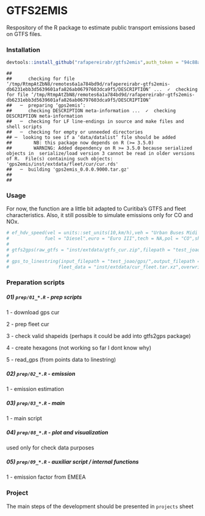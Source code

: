 
<!-- README.md is generated from README.Rmd. Please edit that file -->

# GTFS2EMIS

Respository of the R package to estimate public transport emissions
based on GTFS
files.

### Installation

``` r
devtools::install_github("rafapereirabr/gtfs2emis",auth_token = "94c88a642a2f62fce15e4c05cc0b6ead55ff5851")
```

    ## 
    ##      checking for file ‘/tmp/RtmpAtZbN8/remotes6a1a784bd9d/rafapereirabr-gtfs2emis-db6231ebb3d5639601afa826ab06797603dca9f5/DESCRIPTION’ ...  ✓  checking for file ‘/tmp/RtmpAtZbN8/remotes6a1a784bd9d/rafapereirabr-gtfs2emis-db6231ebb3d5639601afa826ab06797603dca9f5/DESCRIPTION’
    ##   ─  preparing ‘gps2emis’:
    ##      checking DESCRIPTION meta-information ...  ✓  checking DESCRIPTION meta-information
    ##   ─  checking for LF line-endings in source and make files and shell scripts
    ##   ─  checking for empty or unneeded directories
    ## ─  looking to see if a ‘data/datalist’ file should be added
    ##        NB: this package now depends on R (>= 3.5.0)
    ##        WARNING: Added dependency on R >= 3.5.0 because serialized objects in  serialize/load version 3 cannot be read in older versions of R.  File(s) containing such objects:  'gps2emis/inst/extdata/fleet/cur/cur.rds'
    ##   ─  building 'gps2emis_0.0.0.9000.tar.gz'
    ##      
    ## 

### Usage

For now, the function are a little bit adapted to Curitiba’s GTFS and
fleet characteristics. Also, it still possible to simulate emissions
only for CO and
NOx.

``` r
# ef_hdv_speed(vel = units::set_units(10,km/h),veh = "Urban Buses Midi <=15 t",
#             fuel = "Diesel",euro = "Euro III",tech = NA,pol = "CO",show.equation = TRUE)
#
# gtfs2gps(raw_gtfs = "inst/extdata/gtfs_cur.zip",filepath = "test_joao/gps/",filter_weekdays = TRUE)
#
# gps_to_linestring(input_filepath = "test_joao/gps/",output_filepath = "test_joao/lines/",
#                  fleet_data = "inst/extdata/cur_fleet.tar.xz",overwrite = FALSE)
```

### Preparation scripts

##### 01\) `prep/01_*.R` - prep scripts

1 - download gps cur

2 - prep fleet cur

3 - check valid shapeids (perhaps it could be add into gtfs2gps package)

4 - create hexagons (not working so far I dont know why)

5 - read\_gps (from points data to linestring)

##### 02\) `prep/02_*.R` - emission

1 - emission estimation

##### 03\) `prep/03_*.R` - main

1 - main script

##### 04\) `prep/08_*.R` - plot and visualization

used only for check data purposes

##### 05\) `prep/09_*.R` - auxiliar script / internal functions

1 - emission factor from EMEEA

### Project

The main steps of the development should be presented in `projects`
sheet

